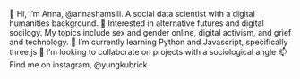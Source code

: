 👋 Hi, I’m Anna, @annashamsili. A social data scientist with a digital humanities background.
👀 Interested in alternative futures and digital socilogy. My topics include sex and gender online, digital activism, and grief and technology.
🌱 I’m currently learning Python and Javascript, specifically three.js
💞️ I’m looking to collaborate on projects with a sociological angle
📫 Find me on instagram, @yungkubrick

<!---
annashamsili/annashamsili is a ✨ special ✨ repository because its `README.md` (this file) appears on your GitHub profile.
You can click the Preview link to take a look at your changes.
--->
